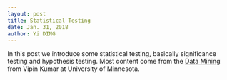 ```yaml
--- 
layout: post
title: Statistical Testing
date: Jan. 31, 2018
author: Yi DING
---
```


In this post we introduce some statistical testing, basically significance testing and hypothesis testing. Most content come from the [Data Mining](https://www-users.cs.umn.edu/~kumar001/dmbook/index.php) from Vipin Kumar at University of Minnesota.